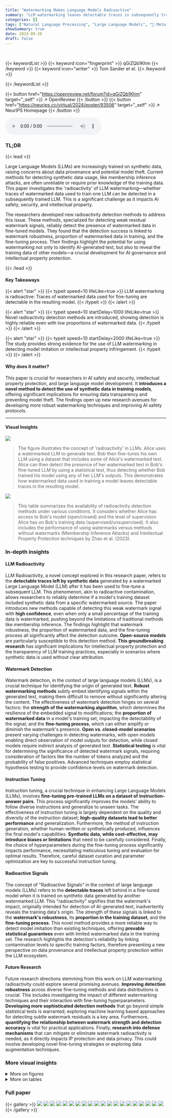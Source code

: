 ```yaml
---
title: "Watermarking Makes Language Models Radioactive"
summary: "LLM watermarking leaves detectable traces in subsequently trained models, enabling detection of synthetic data usage—a phenomenon termed 'radioactivity'."
categories: []
tags: ["Natural Language Processing", "Large Language Models", "🏢 Meta FAIR",]
showSummary: true
date: 2024-09-26
draft: false
---
```


<br>

{{< keywordList >}}
{{< keyword icon="fingerprint" >}} qGiZQb1Khm {{< /keyword >}}
{{< keyword icon="writer" >}} Tom Sander et el. {{< /keyword >}}
 
{{< /keywordList >}}

{{< button href="https://openreview.net/forum?id=qGiZQb1Khm" target="_self" >}}
↗ OpenReview
{{< /button >}}
{{< button href="https://neurips.cc/virtual/2024/poster/93506" target="_self" >}}
↗ NeurIPS Homepage
{{< /button >}}


<audio controls>
    <source src="https://ai-paper-reviewer.com/qGiZQb1Khm/podcast.wav" type="audio/wav">
    Your browser does not support the audio element.
</audio>


### TL;DR


{{< lead >}}

Large Language Models (LLMs) are increasingly trained on synthetic data, raising concerns about data provenance and potential model theft. Current methods for detecting synthetic data usage, like membership inference attacks, are often unreliable or require prior knowledge of the training data. This paper investigates the 'radioactivity' of LLM watermarking—whether traces of watermarked data used to train one LLM can be detected in a subsequently trained LLM.  This is a significant challenge as it impacts AI safety, security, and intellectual property.

The researchers developed new radioactivity detection methods to address this issue. These methods, specialized for detecting weak residual watermark signals, reliably detect the presence of watermarked data in fine-tuned models. They found that the detection success is linked to watermark robustness, proportion of watermarked data in training, and the fine-tuning process.  Their findings highlight the potential for using watermarking not only to identify AI-generated text, but also to reveal the training data of other models—a crucial development for AI governance and intellectual property protection.

{{< /lead >}}


#### Key Takeaways

{{< alert "star" >}}
{{< typeit speed=10 lifeLike=true >}} LLM watermarking is radioactive: Traces of watermarked data used for fine-tuning are detectable in the resulting model. {{< /typeit >}}
{{< /alert >}}

{{< alert "star" >}}
{{< typeit speed=10 startDelay=1000 lifeLike=true >}} Novel radioactivity detection methods are introduced, showing detection is highly reliable even with low proportions of watermarked data. {{< /typeit >}}
{{< /alert >}}

{{< alert "star" >}}
{{< typeit speed=10 startDelay=2000 lifeLike=true >}} The study provides strong evidence for the use of LLM watermarking in detecting model imitation or intellectual property infringement. {{< /typeit >}}
{{< /alert >}}

#### Why does it matter?
This paper is crucial for researchers in AI safety and security, intellectual property protection, and large language model development. It **introduces a novel method to detect the use of synthetic data in training models**, offering significant implications for ensuring data transparency and preventing model theft. The findings open up new research avenues for developing more robust watermarking techniques and improving AI safety protocols.

------
#### Visual Insights



![](https://ai-paper-reviewer.com/qGiZQb1Khm/figures_0_1.jpg)

> The figure illustrates the concept of 'radioactivity' in LLMs. Alice uses a watermarked LLM to generate text. Bob then fine-tunes his own LLM using a dataset that includes some of Alice's watermarked text.  Alice can then detect the presence of her watermarked text in Bob's fine-tuned LLM by using a statistical test, thus detecting whether Bob trained his model using any of her LLM's outputs. This demonstrates how watermarked data used in training a model leaves detectable traces in the resulting model.





![](https://ai-paper-reviewer.com/qGiZQb1Khm/tables_3_1.jpg)

> This table summarizes the availability of radioactivity detection methods under various conditions. It considers whether Alice has access to Bob's model (open/closed) and the level of supervision Alice has on Bob's training data (supervised/unsupervised). It also includes the performance of using watermarks versus methods without watermarks (Membership Inference Attacks) and Intellectual Property Protection techniques by Zhao et al. (2023).





### In-depth insights


#### LLM Radioactivity
LLM Radioactivity, a novel concept explored in this research paper, refers to the **detectable traces left by synthetic data** generated by a watermarked Large Language Model (LLM) after it has been used to fine-tune a subsequent LLM.  This phenomenon, akin to radioactive contamination, allows researchers to reliably determine if a model's training dataset included synthetic data from a specific watermarked source. The paper introduces new methods capable of detecting this weak watermark signal with **high confidence**, even when only a small percentage of the training data is watermarked, pushing beyond the limitations of traditional methods like membership inference.  The findings highlight that watermark robustness, the proportion of watermarked data, and the fine-tuning process all significantly affect the detection outcome.  **Open-source models** are particularly susceptible to this detection method.  **This groundbreaking research** has significant implications for intellectual property protection and the transparency of LLM training practices, especially in scenarios where synthetic data is used without clear attribution.

#### Watermark Detection
Watermark detection, in the context of large language models (LLMs), is a crucial technique for identifying the origin of generated text.  **Robust watermarking methods** subtly embed identifying signals within the generated text, making them difficult to remove without significantly altering the content.  The effectiveness of watermark detection hinges on several factors: the **strength of the watermarking algorithm**, which determines the resilience of the embedded signal to modifications; the **proportion of watermarked data** in a model's training set, impacting the detectability of the signal; and the **fine-tuning process**, which can either amplify or diminish the watermark's presence.  **Open vs. closed-model scenarios** present varying challenges in detecting watermarks, with open models enabling direct observation of model outputs for detection, while closed models require indirect analysis of generated text.  **Statistical testing** is vital for determining the significance of detected watermark signals, requiring consideration of factors like the number of tokens analyzed and the probability of false positives.  Advanced techniques employ statistical hypothesis testing to provide confidence levels on watermark detection.

#### Instruction Tuning
Instruction tuning, a crucial technique in enhancing Large Language Models (LLMs), involves **fine-tuning pre-trained LLMs on a dataset of instruction-answer pairs**. This process significantly improves the models' ability to follow diverse instructions and generalize to unseen tasks.  The effectiveness of instruction tuning is largely dependent on the quality and diversity of the instruction dataset;  **high-quality datasets lead to better performance** and generalization.  Furthermore, the method of instruction generation, whether human-written or synthetically produced, influences the final model's capabilities.  **Synthetic data, while cost-effective, may introduce biases or limitations** that need to be carefully considered.  Finally, the choice of hyperparameters during the fine-tuning process significantly impacts performance, necessitating meticulous tuning and evaluation for optimal results.  Therefore, careful dataset curation and parameter optimization are key to successful instruction tuning.

#### Radioactive Signals
The concept of "Radioactive Signals" in the context of large language models (LLMs) refers to the **detectable traces** left behind in a fine-tuned model when it is trained on synthetic data generated by another watermarked LLM.  This "radioactivity" signifies that the watermark's impact, originally intended for detection of AI-generated text, inadvertently reveals the training data's origin.  The strength of these signals is linked to the **watermark's robustness**, its **proportion in the training dataset**, and the **fine-tuning process**.  This novel method provides a more reliable way to detect model imitation than existing techniques, offering **provable statistical guarantees** even with limited watermarked data in the training set. The research highlights the detection's reliability by linking contamination levels to specific training factors, therefore presenting a new perspective on data provenance and intellectual property protection within the LLM ecosystem.

#### Future Research
Future research directions stemming from this work on LLM watermarking radioactivity could explore several promising avenues. **Improving detection robustness** across diverse fine-tuning methods and data distributions is crucial.  This includes investigating the impact of different watermarking techniques and their interaction with fine-tuning hyperparameters.  **Developing more sophisticated detection methods** that go beyond simple statistical tests is warranted; exploring machine learning based approaches for detecting subtle watermark residuals is a key area.  Furthermore, **quantifying the relationship between watermark strength and detection accuracy** is vital for practical applications.  Finally, **research into defense mechanisms** that can mitigate or eliminate watermark radioactivity is needed, as it directly impacts IP protection and data privacy.  This could involve developing novel fine-tuning strategies or exploring data augmentation techniques.


### More visual insights

<details>
<summary>More on figures
</summary>


![](https://ai-paper-reviewer.com/qGiZQb1Khm/figures_2_1.jpg)

> This figure illustrates the core concept of the paper:  Alice's watermarked LLM outputs are used as part of Bob's training data for his LLM.  Even though the proportion of watermarked data is small, the watermark leaves detectable traces in Bob's model, allowing Alice to reliably determine whether Bob trained his model using her data. This demonstrates the 'radioactivity' of LLMs.


![](https://ai-paper-reviewer.com/qGiZQb1Khm/figures_3_1.jpg)

> This figure is a Venn diagram showing the relationship between three sets of data: D, ĎA, and DA.  D represents the entire dataset used by Bob to fine-tune his language model.  ĎA represents the set of all outputs generated by Alice's language model. DA represents the intersection of D and ĎA – the portion of Bob's training data that originated from Alice's model.  The diagram visually explains that the detection performance (radioactivity) primarily depends on two factors: (1) p, which represents the proportion of Bob's training data derived from Alice's model; and (2) d, which represents the degree of supervision or the extent to which Alice knows Bob's training data. 


![](https://ai-paper-reviewer.com/qGiZQb1Khm/figures_4_1.jpg)

> This figure illustrates the concept of 'radioactivity' in LLMs. Alice fine-tunes her language model (LLM) with watermarked text. Bob then fine-tunes his own LLM using a dataset that includes some of Alice's watermarked outputs.  Alice can then use her watermark detection method to detect traces of her original watermarked data in Bob's fine-tuned model, even though Bob may not have intentionally included her data and is unaware of the watermark. This demonstrates the 'radioactive' nature of the watermarked data, leaving detectable traces in models trained on it.


![](https://ai-paper-reviewer.com/qGiZQb1Khm/figures_6_1.jpg)

> This figure illustrates the concept of 'radioactivity' in LLMs. Alice's LLM generates watermarked text. Bob then fine-tunes his LLM using a dataset that includes some of Alice's watermarked text.  Alice can then detect the presence of her watermarked text in Bob's fine-tuned model, even if only a small portion of Bob's training data came from her model. This demonstrates that the watermark leaves detectable traces in models trained on the watermarked data, revealing information about the training data used.


![](https://ai-paper-reviewer.com/qGiZQb1Khm/figures_7_1.jpg)

> This figure shows the results of radioactivity detection experiments under various conditions.  The x-axis represents the percentage of watermarked training data used in fine-tuning model B. The y-axis shows the average base-10 logarithm of the p-value obtained from the statistical test for radioactivity. Lower values indicate stronger evidence of radioactivity. The results are shown separately for four scenarios: open model with supervision, open model without supervision, closed model with supervision, and closed model without supervision. The error bars represent the standard deviations across 10 runs of the experiment. The figure demonstrates that even a small percentage of watermarked data can lead to detectable radioactivity, particularly in open-model settings. When no watermarked data is used, the p-values are randomly distributed around 0.


![](https://ai-paper-reviewer.com/qGiZQb1Khm/figures_7_2.jpg)

> This figure shows the impact of using a filter on the performance of the radioactivity detection test.  The test is performed in a closed-model setting where only 1% of the training data is watermarked.  The x-axis represents the number of tokens generated by model B, and the y-axis shows the log10 of the p-value.  Two lines are plotted: one for the test without a filter and one with a filter. The filtered test shows a significantly lower p-value (stronger evidence of radioactivity) for the same number of generated tokens.


![](https://ai-paper-reviewer.com/qGiZQb1Khm/figures_17_1.jpg)

> This box plot visualizes the distribution of log10(p-values) obtained from the radioactivity detection test in the open-model and unsupervised setting.  The x-axis represents different proportions (p) of watermarked data used for fine-tuning model B, while the y-axis shows the log10(p-value). Each box represents the interquartile range (IQR), the median is marked by the orange line, and the mean is marked by the red cross. The whiskers extend to the maximum and minimum values, excluding outliers. The plot demonstrates how the distribution of p-values shifts toward stronger evidence of radioactivity (lower p-values) as the proportion of watermarked data increases.


![](https://ai-paper-reviewer.com/qGiZQb1Khm/figures_19_1.jpg)

> This figure shows the results of the radioactivity detection test in the open/unsupervised setting. The y-axis represents the log10(p-value), and the x-axis represents the proportion of watermarked training data (p).  The box plot shows the distribution of log10(p-values) across multiple runs. The mean log10(p-value) is shown as a solid line, and the standard deviation is represented by a shaded area. For each proportion of watermarked data, ten runs of the experiment were performed, and these results are displayed as box plots.


![](https://ai-paper-reviewer.com/qGiZQb1Khm/figures_19_2.jpg)

> This figure shows the distribution of p-values obtained from the radioactivity detection test in an open-model, unsupervised setting, across various proportions (p) of watermarked data used in fine-tuning model B.  The box plots illustrate the median, mean, and standard deviation of the log10(p) values.  It visually represents the data presented in Figure 5, where only the mean values were shown.


![](https://ai-paper-reviewer.com/qGiZQb1Khm/figures_20_1.jpg)

> This figure compares the performance of membership inference attacks (MIA) and watermarking-based methods for detecting radioactivity in a language model.  The left panel shows the distributions of calibrated loss from model B (the suspect model) for data that was and wasn't used in training.  The difference in distributions becomes less pronounced as the degree of supervision (d) decreases, indicating that MIA becomes less effective with less overlap between training and test data. The right panel illustrates that the watermarking method consistently achieves high detection confidence (p-value < 10^-5) even with low supervision (d < 2%), demonstrating its superior performance compared to MIA in detecting model imitation.


![](https://ai-paper-reviewer.com/qGiZQb1Khm/figures_20_2.jpg)

> This figure compares two methods for detecting model imitation: Membership Inference Attacks (MIA) and watermark detection.  The left panel shows the distribution of perplexity scores for models trained with and without data from a source model.  The difference in distributions is used to detect imitation. However, the effectiveness of MIA diminishes as the proportion of imitated data decreases (low supervision). The right panel shows that watermark detection remains effective even at low supervision levels, providing more reliable detection of model imitation.


![](https://ai-paper-reviewer.com/qGiZQb1Khm/figures_22_1.jpg)

> This figure shows how the number of epochs during the fine-tuning process affects the detection of watermarks. As the number of epochs increases, the watermark becomes more prominent, leading to a stronger detection signal (lower p-value).


![](https://ai-paper-reviewer.com/qGiZQb1Khm/figures_22_2.jpg)

> This figure shows box plots illustrating the impact of using a filter on the log10(p)-values obtained from a radioactivity detection test in a closed-model setting, where only 10% of the fine-tuning data was watermarked. Three scenarios are compared: a baseline without filtering, an unsupervised setting where the filter is constructed from newly generated watermarked data, and a supervised setting where the filter is built using the known watermarked data from the training set (DA).  The plots display the median and mean log10(p)-values for each scenario, providing a visual representation of how the filtering method enhances the accuracy of radioactivity detection by focusing the analysis on specific k-grams.


![](https://ai-paper-reviewer.com/qGiZQb1Khm/figures_23_1.jpg)

> This figure shows how the p-value (a measure of statistical significance) changes as more tokens are scored in a closed-model setting where only 1% of the training data was watermarked.  The x-axis shows the number of generated tokens, and the y-axis represents the log10 of the p-value. Two lines are displayed, one for when a filter is used and one without.  The filter helps focus the analysis on specific tokens, making it easier to detect the watermark even with a small amount of watermarked data in the training set. A smaller p-value indicates stronger evidence that the model was indeed trained on watermarked data.


![](https://ai-paper-reviewer.com/qGiZQb1Khm/figures_25_1.jpg)

> This figure shows the bit accuracy of watermark extraction using the MPAC method under different conditions.  The x-axis represents the number of scored tokens, and the y-axis represents the bit accuracy.  There are three plots, one for each proportion (p) of watermarked data used in fine-tuning: 0%, 10%, and 100%.  Each plot shows curves for different message lengths (8, 16, and 32 bits).  The results indicate that bit accuracy increases with the number of scored tokens and the proportion of watermarked data, but decreases with message length.  This suggests that even multi-bit watermarking schemes exhibit radioactivity.


</details>




<details>
<summary>More on tables
</summary>


![](https://ai-paper-reviewer.com/qGiZQb1Khm/tables_5_1.jpg)
> This table presents the results of evaluating the Llama-7B language model after fine-tuning it with varying percentages of watermarked instruction data.  The evaluation is performed across several benchmark datasets (NQ, TQA, GSM8k, H.Eval, MMLU) to assess the model's performance in different tasks.  The 'Base' row shows the baseline performance of the model without any watermarked data in its training. This allows for a comparison of performance with and without watermarked data at various proportions (5%, 50%, and 100%).

![](https://ai-paper-reviewer.com/qGiZQb1Khm/tables_5_2.jpg)
> This table presents the detection confidence (log10(p-value)) results for detecting radioactivity in the open-model setting.  The detection is performed using the 'reading mode' described in the paper.  It shows how the detection confidence changes with varying degrees of supervision (d), while maintaining a constant proportion (p=5%) of Bob's training data originating from Alice's model (A). Lower log10(p) values indicate stronger evidence of radioactivity.

![](https://ai-paper-reviewer.com/qGiZQb1Khm/tables_8_1.jpg)
> This table presents the results of a statistical test evaluating the correctness of the radioactivity detection methods. It demonstrates the importance of de-duplication in ensuring reliable p-values. The results show that without de-duplication, the p-values are significantly lower than expected (0.5), indicating that the test is not working correctly, while with de-duplication the p-values are closer to the expected value.

![](https://ai-paper-reviewer.com/qGiZQb1Khm/tables_8_2.jpg)
> This table presents the average log10 p-values for watermark detection and radioactivity detection using two different watermarking methods (KGW and AK) with varying watermark window sizes (k=1, 2, 4).  The 'Orig' values represent the results of watermark detection on the original watermarked training texts, while 'Rad' represents the results of radioactivity detection on a model fine-tuned with watermarked data. The results show that lower k values (smaller watermark windows) generally lead to higher radioactivity, indicating stronger contamination of the model by watermarked data.

![](https://ai-paper-reviewer.com/qGiZQb1Khm/tables_8_3.jpg)
> This table shows the impact of different hyperparameters during the fine-tuning process on the radioactivity of the model.  It presents the log10(p-value) for a statistical test of radioactivity, where a lower p-value indicates stronger radioactivity. The hyperparameters considered are the learning rate, the number of epochs, the type of adapters used (full or Q-LoRA), and the size of the language model (7B or 13B). The values used in Section 5 of the paper are highlighted in gray.

![](https://ai-paper-reviewer.com/qGiZQb1Khm/tables_9_1.jpg)
> This table presents the results of a radioactivity detection test conducted on different languages. The test involved prompting model B with the beginnings of Wikipedia articles in various languages and then performing detection on the generated next tokens using the closed-model setting from Section 4 of the paper. The results show the log10(p) values for each language, indicating the confidence level of the detection test.

![](https://ai-paper-reviewer.com/qGiZQb1Khm/tables_9_2.jpg)
> This table shows the results of an experiment to evaluate if a second fine-tuning on non-watermarked data can remove the watermark traces from a model that was previously fine-tuned with watermarked data. The experiment shows that a second fine-tuning reduces the radioactivity (strength of the watermark signal) but does not completely remove it.

![](https://ai-paper-reviewer.com/qGiZQb1Khm/tables_21_1.jpg)
> This table shows the p-values obtained from applying the watermark detection test on non-watermarked instruction-answer pairs generated by Llama-2-chat-7B. The p-values are shown for different lengths of text (number of lines and number of characters). As the length of the text increases, the p-values become increasingly smaller, indicating stronger evidence against the null hypothesis (no watermark).

![](https://ai-paper-reviewer.com/qGiZQb1Khm/tables_21_2.jpg)
> This table presents summary statistics (mean and standard deviation) of the base-10 logarithm of the p-value (log10(p)) obtained from watermark detection tests.  The tests were performed on different text lengths (ranges of token numbers), all generated using the Llama-2-chat-7B model and a specific watermarking technique (Kirchenbauer et al., 2023b) with parameters δ = 3.0, γ = 0.25, and k = 2 (as described in Section 5 of the paper). Each range of token counts contains roughly 500 texts, and the table shows the average log10(p) and its standard deviation for each length range.

![](https://ai-paper-reviewer.com/qGiZQb1Khm/tables_22_1.jpg)
> This table presents the results of experiments using different sizes of Llama-2-chat models as teachers for fine-tuning a Llama-1-7B model.  The 'Teacher' column indicates the size of the Llama-2-chat model used. The subsequent columns show the performance on several benchmarks (NQ, GSM8k, MMLU) and the log10(p-value) for radioactivity detection. The results demonstrate that larger teacher models yield better results on the benchmarks and similar levels of radioactivity detection.

![](https://ai-paper-reviewer.com/qGiZQb1Khm/tables_22_2.jpg)
> This table shows the results of an experiment where the fine-tuning process was done with 10% of watermarked data mixed with either human-generated or machine-generated instructions. The results demonstrate that mixing watermarked data with human-generated instructions leads to stronger radioactivity signals compared to mixing with machine-generated instructions.  The average log10(p) value is significantly lower for the data mixed with human instructions indicating greater detection confidence. 

![](https://ai-paper-reviewer.com/qGiZQb1Khm/tables_23_1.jpg)
> This table presents the results of radioactivity detection experiments conducted using a closed-model setting.  It compares the detection performance (measured by the average and maximum log10(p-value) across 10 runs) with and without applying a filter on the scored k-grams. The filter's impact on improving detection accuracy is highlighted, particularly in scenarios with less reliable results.

</details>




### Full paper

{{< gallery >}}
<img src="https://ai-paper-reviewer.com/qGiZQb1Khm/1.png" class="grid-w50 md:grid-w33 xl:grid-w25" />
<img src="https://ai-paper-reviewer.com/qGiZQb1Khm/2.png" class="grid-w50 md:grid-w33 xl:grid-w25" />
<img src="https://ai-paper-reviewer.com/qGiZQb1Khm/3.png" class="grid-w50 md:grid-w33 xl:grid-w25" />
<img src="https://ai-paper-reviewer.com/qGiZQb1Khm/4.png" class="grid-w50 md:grid-w33 xl:grid-w25" />
<img src="https://ai-paper-reviewer.com/qGiZQb1Khm/5.png" class="grid-w50 md:grid-w33 xl:grid-w25" />
<img src="https://ai-paper-reviewer.com/qGiZQb1Khm/6.png" class="grid-w50 md:grid-w33 xl:grid-w25" />
<img src="https://ai-paper-reviewer.com/qGiZQb1Khm/7.png" class="grid-w50 md:grid-w33 xl:grid-w25" />
<img src="https://ai-paper-reviewer.com/qGiZQb1Khm/8.png" class="grid-w50 md:grid-w33 xl:grid-w25" />
<img src="https://ai-paper-reviewer.com/qGiZQb1Khm/9.png" class="grid-w50 md:grid-w33 xl:grid-w25" />
<img src="https://ai-paper-reviewer.com/qGiZQb1Khm/10.png" class="grid-w50 md:grid-w33 xl:grid-w25" />
<img src="https://ai-paper-reviewer.com/qGiZQb1Khm/11.png" class="grid-w50 md:grid-w33 xl:grid-w25" />
<img src="https://ai-paper-reviewer.com/qGiZQb1Khm/12.png" class="grid-w50 md:grid-w33 xl:grid-w25" />
<img src="https://ai-paper-reviewer.com/qGiZQb1Khm/13.png" class="grid-w50 md:grid-w33 xl:grid-w25" />
<img src="https://ai-paper-reviewer.com/qGiZQb1Khm/14.png" class="grid-w50 md:grid-w33 xl:grid-w25" />
<img src="https://ai-paper-reviewer.com/qGiZQb1Khm/15.png" class="grid-w50 md:grid-w33 xl:grid-w25" />
<img src="https://ai-paper-reviewer.com/qGiZQb1Khm/16.png" class="grid-w50 md:grid-w33 xl:grid-w25" />
<img src="https://ai-paper-reviewer.com/qGiZQb1Khm/17.png" class="grid-w50 md:grid-w33 xl:grid-w25" />
<img src="https://ai-paper-reviewer.com/qGiZQb1Khm/18.png" class="grid-w50 md:grid-w33 xl:grid-w25" />
<img src="https://ai-paper-reviewer.com/qGiZQb1Khm/19.png" class="grid-w50 md:grid-w33 xl:grid-w25" />
<img src="https://ai-paper-reviewer.com/qGiZQb1Khm/20.png" class="grid-w50 md:grid-w33 xl:grid-w25" />
{{< /gallery >}}